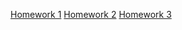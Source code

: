 [Homework 1](https://ageyan.github.io/genius-homework-1/)
[Homework 2](https://ageyan.github.io/genius-homework2/)
[Homework 3](https://ageyan.github.io/genius-homework-3/)
